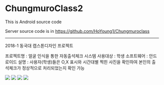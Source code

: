 # ChungmuroClass2
This is Android source code


Server source code is in 
https://github.com/HoYoung1/Chungmuroclass

------------------------------------------------------------------------------------------------------------------------------------------
2018-1 동국대 캡스톤디자인 프로젝트

프로젝트명 : 얼굴 인식을 통한 자동출석체크 시스템
사용대상 : 학생
소프트웨어 : 안드로이드
설명 : 사용자(학생)들은 O,X 표시와 시간대별 찍힌 사진을 확인하여 본인의 출석체크가 정상적으로 처리되었는지 확인 가능


<img src="1.png"  >
<img src="2.png" >
<img src="3.png" >
<img src="4.png">

